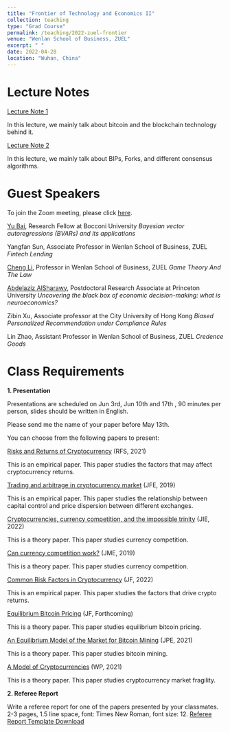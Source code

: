 ```yaml
---
title: "Frontier of Technology and Economics II"
collection: teaching
type: "Grad Course"
permalink: /teaching/2022-zuel-frontier
venue: "Wenlan School of Business, ZUEL"
excerpt: " "
date: 2022-04-28
location: "Wuhan, China"
---
```


# Lecture Notes

[Lecture Note 1](https://github.com/Anonymous-Y/my_website/blob/4534d5409553730a5f7fcb2d5f59b36ee52e3d11/files/ZUEL/frontier_of_technology_and_economics_ii/letcure_1.pdf)

In this lecture, we mainly talk about bitcoin and the blockchain technology behind it.

[Lecture Note 2](https://github.com/Anonymous-Y/my_website/blob/fcf888882356485de53a0c74fb03655e0c1e21ae/files/ZUEL/frontier_of_technology_and_economics_ii/lecture_2.pdf)

In this lecture, we mainly talk about BIPs, Forks, and different consensus algorithms.

# Guest Speakers

To join the Zoom meeting, please click [here](https://virginiatech.zoom.us/j/85398946300).

[Yu Bai](https://sites.google.com/view/yubai90/home), Research Fellow at Bocconi University
*Bayesian vector autoregressions (BVARs) and its applications*

Yangfan Sun, Associate Professor in Wenlan School of Business, ZUEL
*Fintech Lending*

[Cheng Li](https://chengli.weebly.com), Professor in Wenlan School of Business, ZUEL
*Game Theory And The Law*

[Abdelaziz AlSharawy](https://sites.google.com/a/vt.edu/alsharawy/), Postdoctoral Research Associate at Princeton University
*Uncovering the black box of economic decision-making: what is neuroeconomics?*

Zibin Xu, Associate professor at the City University of Hong Kong
*Biased Personalized Recommendation under Compliance Rules*

Lin Zhao, Assistant Professor in Wenlan School of Business, ZUEL
*Credence Goods*


# Class Requirements

**1. Presentation**

Presentations are scheduled on Jun 3rd, Jun 10th and 17th , 90 minutes per person, slides should be written in English.  

Please send me the name of your paper before May 13th.

You can choose from the following papers to present:

[Risks and Returns of Cryptocurrency](https://doi.org/10.1093/rfs/hhaa113) (RFS, 2021)

This is an empirical paper. This paper studies the factors that may affect cryptocurrency returns.

[Trading and arbitrage in cryptocurrency market](https://doi.org/10.1016/j.jfineco.2019.07.001) (JFE, 2019)

This is an empirical paper. This paper studies the relationship between capital control and price dispersion between different exchanges.

[Cryptocurrencies, currency competition, and the impossible trinity](https://doi.org/10.1016/j.jinteco.2022.103601) (JIE, 2022)

This is a theory paper. This paper studies currency competition.

[Can currency competition work?](https://doi.org/10.1016/j.jmoneco.2019.07.003) (JME, 2019)

This is a theory paper. This paper studies currency competition.

[Common Risk Factors in Cryptocurrency](https://doi.org/10.1111/jofi.13119) (JF, 2022)

This is an empirical paper. This paper studies the factors that drive crypto returns.

[Equilibrium Bitcoin Pricing](https://ssrn.com/abstract=3261063) (JF, Forthcoming)

This is a theory paper. This paper studies equilibrium bitcoin pricing.

[An Equilibrium Model of the Market for Bitcoin Mining](https://doi.org/10.1086/714445) (JPE, 2021)

This is a theory paper. This paper studies bitcoin mining.

[A Model of Cryptocurrencies](https://www.nber.org/papers/w26816) (WP, 2021)

This is a theory paper. This paper studies cryptocurrency market fragility.

**2. Referee Report**

Write a referee report for one of the papers presented by your classmates. 2-3 pages, 1.5 line space, font: Times New Roman, font size: 12.
[Referee Report Template Download](https://github.com/Anonymous-Y/my_website/blob/a5dab7fc6a5d65fd8c27a53e2bc2097eb49af3e4/files/ZUEL/frontier_of_technology_and_economics_ii/Referee_Report_Template.pdf)
